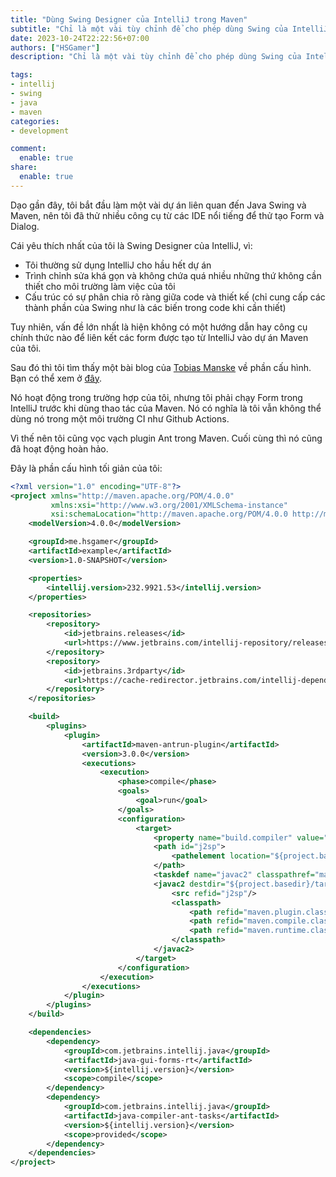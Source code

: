 ```yaml
---
title: "Dùng Swing Designer của IntelliJ trong Maven"
subtitle: "Chỉ là một vài tùy chỉnh để cho phép dùng Swing của IntelliJ trong Maven"
date: 2023-10-24T22:22:56+07:00
authors: ["HSGamer"]
description: "Chỉ là một vài tùy chỉnh để cho phép dùng Swing của IntelliJ trong Maven"

tags:
- intellij
- swing
- java
- maven
categories:
- development

comment:
  enable: true
share:
  enable: true
---
```


Dạo gần đây, tôi bắt đầu làm một vài dự án liên quan đến Java Swing và Maven, nên tôi đã thử nhiều công cụ từ các IDE nổi tiếng để thử tạo Form và Dialog.

Cái yêu thích nhất của tôi là Swing Designer của IntelliJ, vì:
- Tôi thường sử dụng IntelliJ cho hầu hết dự án
- Trình chỉnh sửa khá gọn và không chứa quá nhiều những thứ không cần thiết cho môi trường làm việc của tôi
- Cấu trúc có sự phân chia rõ ràng giữa code và thiết kế (chỉ cung cấp các thành phần của Swing như là các biến trong code khi cần thiết)

Tuy nhiên, vấn đề lớn nhất là hiện không có một hướng dẫn hay công cụ chính thức nào để liên kết các form được tạo từ IntelliJ vào dự án Maven của tôi.

Sau đó thì tôi tìm thấy một bài blog của [Tobias Manske](https://tobiasmanske.de/) về phần cấu hình. Bạn có thể xem ở [đây](https://tobiasmanske.de/posts/2021-02-23-maven-ij-designer/).

Nó hoạt động trong trường hợp của tôi, nhưng tôi phải chạy Form trong IntelliJ trước khi dùng thao tác của Maven. Nó có nghĩa là tôi vẫn không thể dùng nó trong một môi trường CI như Github Actions.

Vì thế nên tôi cũng vọc vạch plugin Ant trong Maven. Cuối cùng thì nó cũng đã hoạt động hoàn hảo.

Đây là phần cấu hình tối giản của tôi:

```xml
<?xml version="1.0" encoding="UTF-8"?>
<project xmlns="http://maven.apache.org/POM/4.0.0"
         xmlns:xsi="http://www.w3.org/2001/XMLSchema-instance"
         xsi:schemaLocation="http://maven.apache.org/POM/4.0.0 http://maven.apache.org/xsd/maven-4.0.0.xsd">
    <modelVersion>4.0.0</modelVersion>

    <groupId>me.hsgamer</groupId>
    <artifactId>example</artifactId>
    <version>1.0-SNAPSHOT</version>

    <properties>
        <intellij.version>232.9921.53</intellij.version>
    </properties>

    <repositories>
        <repository>
            <id>jetbrains.releases</id>
            <url>https://www.jetbrains.com/intellij-repository/releases</url>
        </repository>
        <repository>
            <id>jetbrains.3rdparty</id>
            <url>https://cache-redirector.jetbrains.com/intellij-dependencies</url>
        </repository>
    </repositories>

    <build>
        <plugins>
            <plugin>
                <artifactId>maven-antrun-plugin</artifactId>
                <version>3.0.0</version>
                <executions>
                    <execution>
                        <phase>compile</phase>
                        <goals>
                            <goal>run</goal>
                        </goals>
                        <configuration>
                            <target>
                                <property name="build.compiler" value="extJavac"/>
                                <path id="j2sp">
                                    <pathelement location="${project.basedir}/src/main/java"/>
                                </path>
                                <taskdef name="javac2" classpathref="maven.compile.classpath" classname="com.intellij.ant.Javac2"/>
                                <javac2 destdir="${project.basedir}/target/classes">
                                    <src refid="j2sp"/>
                                    <classpath>
                                        <path refid="maven.plugin.classpath"/>
                                        <path refid="maven.compile.classpath"/>
                                        <path refid="maven.runtime.classpath"/>
                                    </classpath>
                                </javac2>
                            </target>
                        </configuration>
                    </execution>
                </executions>
            </plugin>
        </plugins>
    </build>

    <dependencies>
        <dependency>
            <groupId>com.jetbrains.intellij.java</groupId>
            <artifactId>java-gui-forms-rt</artifactId>
            <version>${intellij.version}</version>
            <scope>compile</scope>
        </dependency>
        <dependency>
            <groupId>com.jetbrains.intellij.java</groupId>
            <artifactId>java-compiler-ant-tasks</artifactId>
            <version>${intellij.version}</version>
            <scope>provided</scope>
        </dependency>
    </dependencies>
</project>
```
